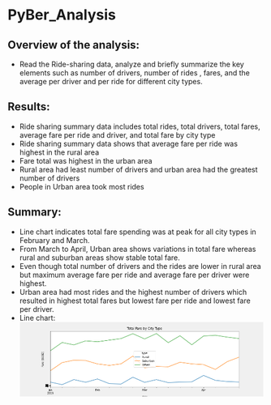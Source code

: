# PyBer_Analysis

## Overview of the analysis:
- Read the Ride-sharing data, analyze and briefly summarize the key elements such as number of drivers, number of rides , fares, and the average per driver and per ride for different city types.  

## Results:
- Ride sharing summary data includes total rides, total drivers, total fares, average fare per ride and driver, and total fare by city type  
- Ride sharing summary data shows that average fare per ride was highest in the rural area 
- Fare total was highest in the urban area 
- Rural area had least number of drivers and urban area had the greatest number of drivers
- People in Urban area took most rides
       
      
## Summary:
- Line chart indicates total fare spending was at peak for all city types in February and March. 
- From March to April, Urban area shows variations in total fare whereas rural and suburban areas show stable total fare.
- Even though total number of drivers and the rides are lower in rural area but maximum average fare per ride and average fare per driver were highest. 
- Urban area had most rides and the highest number of drivers which resulted in highest total fares but lowest fare per ride and lowest fare per driver.
- Line chart: 
![PyBer_fare_summary.png](https://github.com/deepayogesh/PyBer_Analysis/blob/afb47abe793201456f99a29d87d20df0f79cb483/analysis/PyBer_fare_summary.png)
